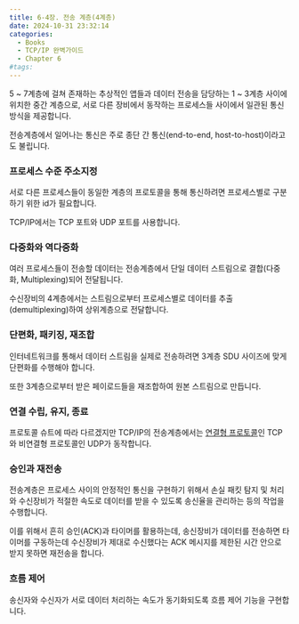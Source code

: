 ```yaml
---
title: 6-4장. 전송 계층(4계층)
date: 2024-10-31 23:32:14
categories:
  - Books
  - TCP/IP 완벽가이드
  - Chapter 6
#tags:
---
```

5 ~ 7계층에 걸쳐 존재하는 추상적인 앱들과 데이터 전송을 담당하는 1 ~ 3계층 사이에 위치한 중간 계층으로, 서로 다른 장비에서 동작하는 프로세스들 사이에서 일관된 통신방식을 제공합니다.

전송계층에서 일어나는 통신은 주로 종단 간 통신(end-to-end, host-to-host)이라고도 불립니다.

### 프로세스 수준 주소지정

서로 다른 프로세스들이 동일한 계층의 프로토콜을 통해 통신하려면 프로세스별로 구분하기 위한 id가 필요합니다.

TCP/IP에서는 TCP 포트와 UDP 포트를 사용합니다.

### 다중화와 역다중화

여러 프로세스들이 전송할 데이터는 전송계층에서 단일 데이터 스트림으로 결합(다중화, Multiplexing)되어 전달됩니다.

수신장비의 4계층에서는 스트림으로부터 프로세스별로 데이터를 추출(demultiplexing)하여 상위계층으로 전달합니다.

### 단편화, 패키징, 재조합

인터네트워크를 통해서 데이터 스트림을 실제로 전송하려면 3계층 SDU 사이즈에 맞게 단편화를 수행해야 합니다.

또한 3계층으로부터 받은 페이로드들을 재조합하여 원본 스트림으로 만듭니다.

### 연결 수립, 유지, 종료

프로토콜 슈트에 따라 다르겠지만 TCP/IP의 전송계층에서는 [연결형 프로토콜](../chapter-1-2)인 TCP와 비연결형 프로토콜인 UDP가 동작합니다.

### 승인과 재전송

전송계층은 프로세스 사이의 안정적인 통신을 구현하기 위해서 손실 패킷 탐지 및 처리와 수신장비가 적절한 속도로 데이터를 받을 수 있도록 송신율을 관리하는 등의 작업을 수행합니다.

이를 위해서 흔히 승인(ACK)과 타이머를 활용하는데, 송신장비가 데이터를 전송하면 타이머를 구동하는데 수신장비가 제대로 수신했다는 ACK 메시지를 제한된 시간 안으로 받지 못하면 재전송을 합니다.

### 흐름 제어

송신자와 수신자가 서로 데이터 처리하는 속도가 동기화되도록 흐름 제어 기능을 구현합니다.
